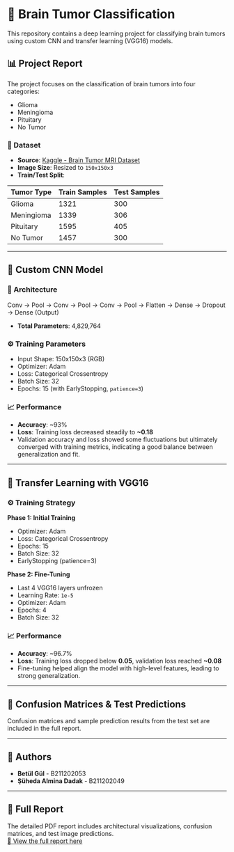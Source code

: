 # 🧠 Brain Tumor Classification

This repository contains a deep learning project for classifying brain tumors using custom CNN and transfer learning (VGG16) models.

## 📊 Project Report

The project focuses on the classification of brain tumors into four categories:
- Glioma
- Meningioma
- Pituitary
- No Tumor

### 📁 Dataset
- **Source**: [Kaggle - Brain Tumor MRI Dataset](https://www.kaggle.com/datasets/masoudnickparvar/brain-tumor-mri-dataset)
- **Image Size**: Resized to `150x150x3`
- **Train/Test Split**:

| Tumor Type | Train Samples | Test Samples |
|------------|---------------|--------------|
| Glioma     | 1321          | 300          |
| Meningioma | 1339          | 306          |
| Pituitary  | 1595          | 405          |
| No Tumor   | 1457          | 300          |

---

## 🧪 Custom CNN Model

### 🔧 Architecture
Conv → Pool → Conv → Pool → Conv → Pool → Flatten → Dense → Dropout → Dense (Output)


- **Total Parameters**: 4,829,764

### ⚙️ Training Parameters
- Input Shape: 150x150x3 (RGB)
- Optimizer: Adam
- Loss: Categorical Crossentropy
- Batch Size: 32
- Epochs: 15 (with EarlyStopping, `patience=3`)

### 📈 Performance
- **Accuracy**: ~93%
- **Loss**: Training loss decreased steadily to **~0.18**
- Validation accuracy and loss showed some fluctuations but ultimately converged with training metrics, indicating a good balance between generalization and fit.

---

## 🔁 Transfer Learning with VGG16

### ⚙️ Training Strategy

**Phase 1: Initial Training**
- Optimizer: Adam  
- Loss: Categorical Crossentropy  
- Epochs: 15  
- Batch Size: 32  
- EarlyStopping (patience=3)

**Phase 2: Fine-Tuning**
- Last 4 VGG16 layers unfrozen  
- Learning Rate: `1e-5`  
- Optimizer: Adam  
- Epochs: 4  
- Batch Size: 32  

### 📈 Performance
- **Accuracy**: ~96.7%
- **Loss**: Training loss dropped below **0.05**, validation loss reached **~0.08**
- Fine-tuning helped align the model with high-level features, leading to strong generalization.

---

## 📌 Confusion Matrices & Test Predictions

Confusion matrices and sample prediction results from the test set are included in the full report.

---

## 👥 Authors

- **Betül Gül** - B211202053  
- **Şüheda Almina Dadak** - B211202049

---

## 📄 Full Report

The detailed PDF report includes architectural visualizations, confusion matrices, and test image predictions.  
[📄 View the full report here](PROJECTREPORT.pdf)

